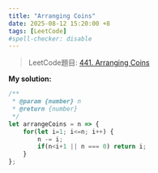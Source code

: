 ```yaml
---
title: "Arranging Coins"
date: 2025-08-12 15:20:00 +8
tags: [LeetCode]
#spell-checker: disable
---
```


> LeetCode題目: [441. Arranging Coins](https://leetcode.com/problems/arranging-coins/description/)

**My solution:**
```js
/**
 * @param {number} n
 * @return {number}
 */
let arrangeCoins = n => {
    for(let i=1; i<=n; i++) {
        n -= i;
        if(n<i+1 || n === 0) return i;
    }
};
```
